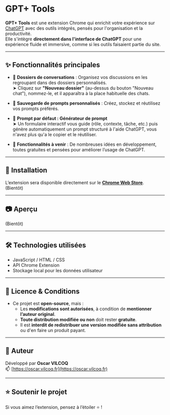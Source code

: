 # GPT+ Tools

**GPT+ Tools** est une extension Chrome qui enrichit votre expérience sur [ChatGPT](https://chat.openai.com) avec des outils intégrés, pensés pour l'organisation et la productivité.  
Elle s'intègre **directement dans l'interface de ChatGPT** pour une expérience fluide et immersive, comme si les outils faisaient partie du site.

---

## ✨ Fonctionnalités principales

- 📁 **Dossiers de conversations** : Organisez vos discussions en les regroupant dans des dossiers personnalisés.  
  ➤ Cliquez sur **"Nouveau dossier"** (au-dessus du bouton "Nouveau chat"), nommez-le, et il apparaîtra à la place habituelle des chats.
  
- 💾 **Sauvegarde de prompts personnalisés** : Créez, stockez et réutilisez vos prompts préférés.

- 🧠 **Prompt par défaut : Générateur de prompt**  
  ➤ Un formulaire interactif vous guide (rôle, contexte, tâche, etc.) puis génère automatiquement un prompt structuré à l'aide ChatGPT, vous n'avez plus qu'a le copier et le réutiliser.

- 🚧 **Fonctionnalités à venir** : De nombreuses idées en développement, toutes gratuites et pensées pour améliorer l’usage de ChatGPT.

---

## 🚀 Installation

L’extension sera disponible directement sur le **[Chrome Web Store](https://chrome.google.com/webstore/)**.  
(Bientôt)

---

## 📷 Aperçu
(Bientôt)

---

## 🛠️ Technologies utilisées

- JavaScript / HTML / CSS
- API Chrome Extension
- Stockage local pour les données utilisateur

---

## 📜 Licence & Conditions

- Ce projet est **open-source**, mais :
  - Les **modifications sont autorisées**, à condition de **mentionner l’auteur original**.
  - **Toute distribution modifiée ou non** doit rester **gratuite**.
  - Il est **interdit de redistribuer une version modifiée sans attribution** ou d'en faire un produit payant.

---

## 👤 Auteur

Développé par **Oscar VILCOQ**  
📫 [https://oscar.vilcoq.fr](https://oscar.vilcoq.fr)

---

## ⭐️ Soutenir le projet

Si vous aimez l’extension, pensez à l’étoiler ⭐️ !